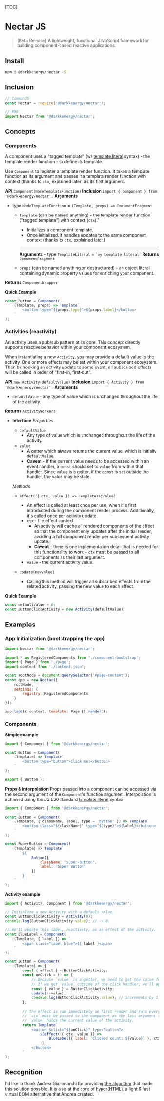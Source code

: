[TOC]

# Nectar JS

> (Beta Release) A lightweight, functional JavaScript framework for building component-based reactive applications.

## Install

```bash
npm i @darkkenergy/nectar -S
```

## Inclusion

```js
// CommonJS
const Nectar = require('@darkkenergy/nectar');

// ES6
import Nectar from '@darkkenergy/nectar';
```

## Concepts

### Components

A component uses a "tagged template" (w/ [template literal](https://developer.mozilla.org/en-US/docs/Web/JavaScript/Reference/Template_literals) syntax) - the template render function - to define its template.

Use `Component` to register a template render function. It takes a template function as its argument and passes it a template render function with context (thanks to `ctx`, explained later) as its first argument.

**API** `Component(NodeTemplateFunction)`
**Inclusion** `import { Component } from '@darkkenergy/nectar';`
**Arguments**
- type `NodeTemplateFunction` = `(Template, props) => DocumentFragment`
    - `Template` (can be named anything) - the template render function ("tagged template") with context (`ctx`)."
        - Initializes a component template.
        - Once initialized, it handles updates to the same component context (thanks to `ctx`, explained later.)
        ***

        **Arguments**
            - type `TemplateLiteral` = `` `my template literal` ``
        **Returns** `DocumentFragment`
    - `props` (can be named anything or destructured) - an object literal containing dynamic property values for enriching your component.


**Returns** `ComponentWrapper`

**Quick Example**
```js
const Button = Component(
    (Template, props) => Template`
        <button type="${props.type}">${props.label}</button>
    `
);
```

### Activities (reactivity)

An activity uses a pub/sub pattern at its core. This concept directly supports reactive behavior within your component ecosystem.

When instantiating a new `Activity`, you may provide a default value to the activity. One or more effects may be set within your component ecosystem. Then by hooking an activity update to some event, all subscribed effects will be called in order of "first-in, first-out".

**API** `new Activity(defaultValue)`
**Inclusion** `import { Activity } from '@darkkenergy/nectar';`
**Arguments**
- `defaultValue` - any type of value which is unchanged throughout the life of the activity.

**Returns** `ActivityWorkers`
- **Interface**
    _Properties_
    - `defaultValue`
        - Any type of value which is unchanged throughout the life of the activity.
    - `value`
        - A getter which always returns the current value, which is initially `defaultValue`.
        - **Caveat** - If the current value needs to be accessed within an event handler, a `const` should set to `value` from within that handler. Since `value` is a getter, if the `const` is set outside the handler, the value may be stale.
    
    _Methods_
    - `effect(({ ctx, value }) => TemplateTagValue)`
        - An effect is called at least once per use, when it's first introducted during the component render process. Additionally, it's called once per activity update.
        - `ctx` - the effect context.
            - An activity will cache all rendered components of the effect so that the component only updates after the initial render, avoiding a full component render per subsequent activity update.
            - **Caveat** - there is one implementation detail that is needed for this functionality to work - `ctx` must be passed to all components as their last argument.
        - `value` - the current activity value.
        
    - `update(newValue)`
        - Calling this method will trigger all subscribed effects from the related activity, passing the new value to each effect.

**Quick Example**
```js
const defaultValue = 0;
const ButtonClickActivity = new Activity(defaultValue);
```

## Examples

### App Initialization (bootstrapping the app)

```js
import Nectar from '@darkkenergy/nectar';

import * as RegisteredComponents from './component-bootstrap';
import { Page } from './page';
import content from './content.json';

const rootNode = document.querySelector('#page-content');
const app = new Nectar({
    rootNode,
    settings: {
        registry: RegisteredComponents
    }
});

app.load({ content, template: Page }).render();
```

### Components

**Simple example**
```js
import { Component } from '@darkkenergy/nectar';

const Button = Component(
    (Template) => Template`
        <button type="button">Click me!</button>
    `
);

export { Button };
```

**Props & interpolation**
Props passed into a component can be accessed via the second argument of the `Component`'s function argument.
Interpolation is achieved using the JS ES6 standard [template literal](https://developer.mozilla.org/en-US/docs/Web/JavaScript/Reference/Template_literals) syntax

```js
import { Component } from '@darkkenergy/nectar';

const Button = Component(
    (Template, { className, label, type = 'button' }) => Template`
        <button class="${className}" type="${type}">${label}</button>
    `
);

const SuperButton = Component(
    (Template) => Template`
        ${
            Button({
                className: 'super-button',
                label: 'Super Button'
            })
        }
    `
);
```

**Activity example**
```js
import { Activity, Component } from '@darkkenergy/nectar';

// Initialize a new Activity with a default value.
const ButtonClickActivity = Activity(0);
console.log(ButtonClickActivity.value); // -> 0

// We'll update this label, reactively, as an effect of the activity.
const BlueLabel = Component(
    (Template, { label }) => `
        <span class="label blue">${ label }<span>
    `
);

const Button = Component(
    (Template) => {
        const { effect } = ButtonClickActivity;
        const onClick = () => {
            // Because `value` is a getter, we need to get the value for each click in realtime.
            // If we get `value` outside of the click handler, we'll update the stale value every time.
            const { value } = ButtonClickActivity;
            update(++value);
            console.log(ButtonClickActivity.value); // increments by 1 for every button click
        };
        
        // The effect is run immediately on first render and runs every time thereafter when the related activity is updated.
        // `ctx` must be passed to the component as the last argument to maintain the proper context.
        // `value` holds the current value of the activity.
        return Template`
            <button $click="${onClick}" type="button">
                ${effect(({ ctx, value }) =>
                    BlueLabel({ label: `Clicked count: ${value}` }, ctx)
                )}
            </button>
        `
);
```

## Recognition

I'd like to thank Andrea Giammarchi for providing [the algorithm](https://gist.github.com/WebReflection/d3aad260ac5007344a0731e797c8b1a4) that made this solution possible. It is also at the core of [hyper(HTML)](https://github.com/WebReflection/hyperHTML), a light & fast virtual DOM alternative that Andrea created.
